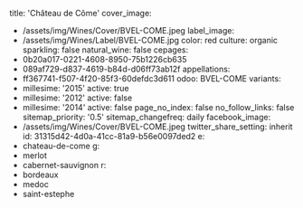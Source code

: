 title: 'Château de Côme'
cover_image:
  - /assets/img/Wines/Cover/BVEL-COME.jpeg
label_image:
  - /assets/img/Wines/Label/BVEL-COME.jpg
color: red
culture: organic
sparkling: false
natural_wine: false
cepages:
  - 0b20a017-0221-4608-8950-75b1226cb635
  - 089af729-d837-4619-b84d-d06ff73ab12f
appellations:
  - ff367741-f507-4f20-85f3-60defdc3d611
odoo: BVEL-COME
variants:
  -
    millesime: '2015'
    active: true
  -
    millesime: '2012'
    active: false
  -
    millesime: '2014'
    active: false
page_no_index: false
no_follow_links: false
sitemap_priority: '0.5'
sitemap_changefreq: daily
facebook_image:
  - /assets/img/Wines/Cover/BVEL-COME.jpeg
twitter_share_setting: inherit
id: 31315d42-4d0a-41cc-81a9-b56e0097ded2
e:
  - chateau-de-come
g:
  - merlot
  - cabernet-sauvignon
r:
  - bordeaux
  - medoc
  - saint-estephe
